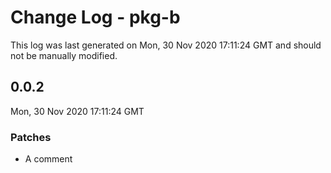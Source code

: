# Change Log - pkg-b

This log was last generated on Mon, 30 Nov 2020 17:11:24 GMT and should not be manually modified.

## 0.0.2
Mon, 30 Nov 2020 17:11:24 GMT

### Patches

- A comment

